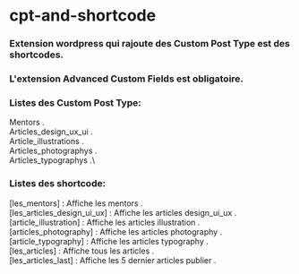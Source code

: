 # cpt-and-shortcode
### Extension wordpress qui rajoute des Custom Post Type est des shortcodes.
### L'extension Advanced Custom Fields est obligatoire.

### Listes des Custom Post Type:
Mentors .\
Articles_design_ux_ui .\
Article_illustrations .\
Articles_photographys .\
Articles_typographys .\

### Listes des shortcode:
[les_mentors] : Affiche les mentors .\
[les_articles_design_ui_ux] : Affiche les articles design_ui_ux .\
[article_illustration] : Affiche les articles illustration .\
[articles_photography] : Affiche les articles photography .\
[article_typography] : Affiche les articles typography .\
[les_articles] : Affiche tous les articles .\
[les_articles_last] : Affiche les 5 dernier articles publier .

